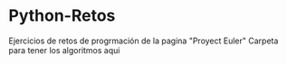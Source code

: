 # Python-Retos
Ejercicios de retos de progrmación de la pagina "Proyect Euler"
Carpeta para tener los algoritmos aqui
